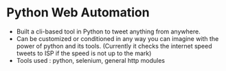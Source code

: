 # Python Web Automation

- Built a cli-based tool in Python to tweet anything from anywhere.
- Can be customized or conditioned in any way you can imagine with the power of python and its tools. (Currently it checks the internet speed tweets to ISP if the speed is not up to the mark)
- Tools used : python, selenium, general http modules
